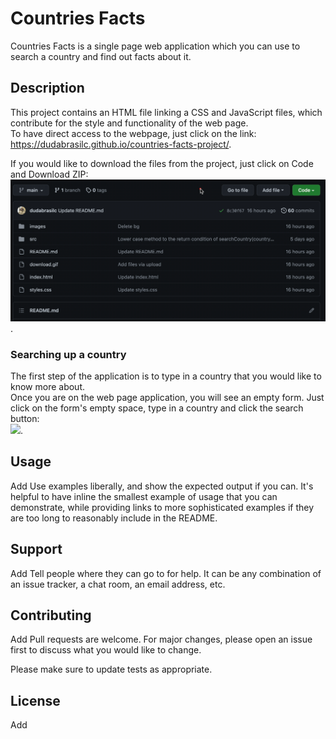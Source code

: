 # Countries Facts

Countries Facts is a single page web application which you can use to search a country and find out facts about it.

## Description

This project contains an HTML file linking a CSS and JavaScript files, which contribute for the style and functionality of the web page.  
To have direct access to the webpage, just click on the link:  
https://dudabrasilc.github.io/countries-facts-project/. 
  
If you would like to download the files from the project, just click on Code and Download ZIP:  
![](download-files.gif). 

### Searching up a country
The first step of the application is to type in a country that you would like to know more about.  
Once you are on the web page application, you will see an empty form. Just click on the form's empty space, type in a country and click the search button:  
![](country-search.gif). 


## Usage

Add
Use examples liberally, and show the expected output if you can. It's helpful to have inline the smallest example of usage that you can demonstrate, while providing links to more sophisticated examples if they are too long to reasonably include in the README.

## Support

Add
Tell people where they can go to for help. It can be any combination of an issue tracker, a chat room, an email address, etc.

## Contributing

Add
Pull requests are welcome. For major changes, please open an issue first to discuss what you would like to change.

Please make sure to update tests as appropriate.

## License
Add
